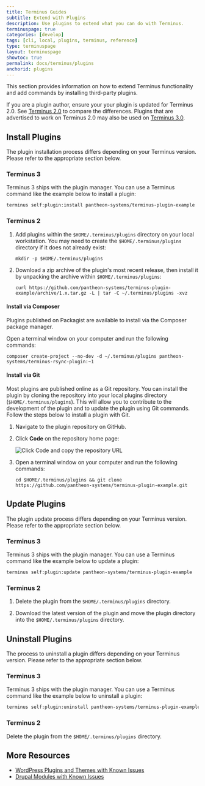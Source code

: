 ```yaml
---
title: Terminus Guides
subtitle: Extend with Plugins
description: Use plugins to extend what you can do with Terminus.
terminuspage: true
categories: [develop]
tags: [cli, local, plugins, terminus, reference]
type: terminuspage
layout: terminuspage
showtoc: true
permalink: docs/terminus/plugins
anchorid: plugins
---
```


This section provides information on how to extend Terminus functionality and add commands by installing third-party plugins.

<Alert title="Note" type="info">

If you are a plugin author, ensure your your plugin is updated for Terminus 2.0. See [Terminus 2.0](/terminus/terminus-2-0) to compare the differences. Plugins that are advertised to work on Terminus 2.0 may also be used on [Terminus 3.0](/terminus/terminus-3-0).

</Alert>

## Install Plugins

The plugin installation process differs depending on your Terminus version. Please refer to the appropriate section below.

### Terminus 3

Terminus 3 ships with the plugin manager. You can use a Terminus command like the example below to install a plugin:

```bash
terminus self:plugin:install pantheon-systems/terminus-plugin-example
```

### Terminus 2

1. Add plugins within the `$HOME/.terminus/plugins` directory on your local workstation. You may need to create the `$HOME/.terminus/plugins` directory if it does not already exist:

    ```bash{promptUser: user}
    mkdir -p $HOME/.terminus/plugins
    ```

1. Download a zip archive of the plugin's most recent release, then install it by unpacking the archive within `$HOME/.terminus/plugins`:

    ```bash{promptUser: user}
    curl https://github.com/pantheon-systems/terminus-plugin-example/archive/1.x.tar.gz -L | tar -C ~/.terminus/plugins -xvz
    ```

    <Accordion title="Composer and Git - Explore Advanced Installation Methods (Optional)" id="advance-installs" icon="lightbulb">

#### Install via Composer

Plugins published on Packagist are available to install via the Composer package manager. 

Open a terminal window on your computer and run the following commands:

```bash{promptUser: user}
composer create-project --no-dev -d ~/.terminus/plugins pantheon-systems/terminus-rsync-plugin:~1
```

#### Install via Git

Most plugins are published online as a Git repository. You can install the plugin by cloning the repository into your local plugins directory (`$HOME/.terminus/plugins`). This will allow you to contribute to the development of the plugin and to update the plugin using Git commands. Follow the steps below to install a plugin with Git.

1. Navigate to the plugin repository on GitHub.

1. Click **<span class="glyphicons glyphicon-save"></span> Code** on the repository home page:

    ![Click Code and copy the repository URL](../../images/github/github-code-clone-ssh.png "GitHub clone URL")

1. Open a terminal window on your computer and run the following commands:

    ```bash{promptUser: user}
    cd $HOME/.terminus/plugins && git clone https://github.com/pantheon-systems/terminus-plugin-example.git
    ```

</Accordion>

## Update Plugins

The plugin update process differs depending on your Terminus version. Please refer to the appropriate section below.

### Terminus 3

Terminus 3 ships with the plugin manager. You can use a Terminus command like the example below to update a plugin:

```bash
terminus self:plugin:update pantheon-systems/terminus-plugin-example
```

### Terminus 2

1. Delete the plugin from the `$HOME/.terminus/plugins` directory. 

1. Download the latest version of the plugin and move the plugin directory into the `$HOME/.terminus/plugins` directory.

## Uninstall Plugins

The process to uninstall a plugin differs depending on your Terminus version. Please refer to the appropriate section below.

### Terminus 3

Terminus 3 ships with the plugin manager. You can use a Terminus command like the example below to uninstall a plugin:

```bash
terminus self:plugin:uninstall pantheon-systems/terminus-plugin-example
```

### Terminus 2

Delete the plugin from the `$HOME/.terminus/plugins` directory.

## More Resources

- [WordPress Plugins and Themes with Known Issues](/plugins-known-issues)
- [Drupal Modules with Known Issues](/modules-known-issues)